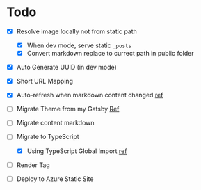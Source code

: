 # Todo

- [X] Resolve image locally not from static path
  - [X] When dev mode, serve static `_posts` 
  - [X] Convert markdown replace to currect path in public folder
- [X] Auto Generate UUID (in dev mode)
- [X] Short URL Mapping
- [X] Auto-refresh when markdown content changed [ref](https://github.com/timlrx/tailwind-nextjs-starter-blog/blob/master/scripts/next-remote-watch.js)
- [ ] Migrate Theme from my Gatsby [Ref](https://github.com/mildronize/mildronize.github.io)
- [ ] Migrate content markdown
- [ ] Migrate to TypeScript
  - [X] Using TypeScript Global Import [ref](https://github.com/leighhalliday/next-blog/blob/main/tsconfig.json)
- [ ] Render Tag
- [ ] Deploy to Azure Static Site


